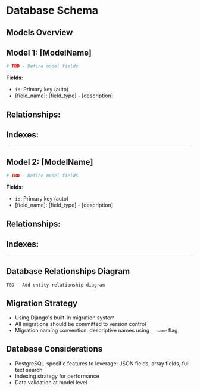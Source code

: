 # Database Schema

## Models Overview
<!-- Define your Django models here -->

## Model 1: [ModelName]
```python
# TBD - Define model fields
```

**Fields**:
- `id`: Primary key (auto)
- [field_name]: [field_type] - [description]

**Relationships**:
-

**Indexes**:
-

---

## Model 2: [ModelName]
```python
# TBD - Define model fields
```

**Fields**:
- `id`: Primary key (auto)
- [field_name]: [field_type] - [description]

**Relationships**:
-

**Indexes**:
-

---

## Database Relationships Diagram
```
TBD - Add entity relationship diagram
```

## Migration Strategy
- Using Django's built-in migration system
- All migrations should be committed to version control
- Migration naming convention: descriptive names using `--name` flag

## Database Considerations
- PostgreSQL-specific features to leverage: JSON fields, array fields, full-text search
- Indexing strategy for performance
- Data validation at model level
